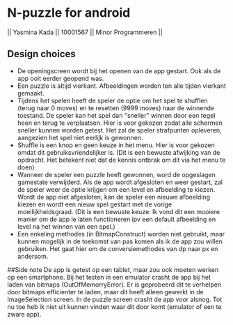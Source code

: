 N-puzzle for android
====================
|| Yasmina Kada 
|| 10001567
|| Minor Programmeren ||

Design choices
--------------
- De openingscreen wordt bij het openen van de app gestart. 
  Ook als de app ooit eerder geopend was.
- Een puzzle is altijd vierkant. Afbeeldingen worden ten alle tijden vierkant gemaakt.
- Tijdens het spelen heeft de speler de optie om het spel te shufflen (terug naar 0 moves)
  en te resetten (9999 moves) naar de winnende toestand. De speler kan het spel dan "sneller" winnen
  door een tegel heen en terug te verplaatsen. Hier is voor gekozen zodat alle schermen sneller kunnen worden getest.
  Het zal de speler strafpunten opleveren, aangezien het spel niet eerlijk is gewonnen.
- Shuffle is een knop en geen keuze in het menu. Hier is voor gekozen omdat dit gebruiksvriendelijker is.
  (Dit is een bewuste afwijking van de opdracht. Het betekent niet dat de kennis ontbrak om dit via het menu te doen)
- Wanneer de speler een puzzle heeft gewonnen, word de opgeslagen gamestate verwijderd.
  Als de app wordt afgesloten en weer gestart, zal de speler weer de optie krijgen om een level en afbeelding te kiezen.
  Wordt de app niet afgesloten, kan de speler een nieuwe afbeelding kiezen en wordt een nieuw spel
  gestart met de vorige moeilijkheidsgraad.
  (Dit is een bewuste keuze. Ik vond dit een mooiere manier om de app le laten functioneren 
  ipv een default afbeelding en level na het winnen van een spel.)
- Een enkeling methodes (in BitmapConstruct) worden niet gebruikt, maar kunnen mogelijk in de toekomst van pas komen
  als ik de app zou willen gebruiken. Het gaat hier om de conversiemethodes van dp naar px en andersom.


##Side note
De app is getest op een tablet, maar zou ook moeten werken op een smartphone.
Bij het testen in een emulator crasht de app bij het laden van
bitmaps (OutOfMemorryError). Er is geprobeerd dit te verhelpen door bitmaps efficienter te laden, maar
dit heeft alleen gewerkt in de ImageSelection screen. In de puzzle screen crasht de
app voor alsnog. Tot nu toe heb ik niet uit kunnen vinden waar dit door komt (emulator of een te zware app).

